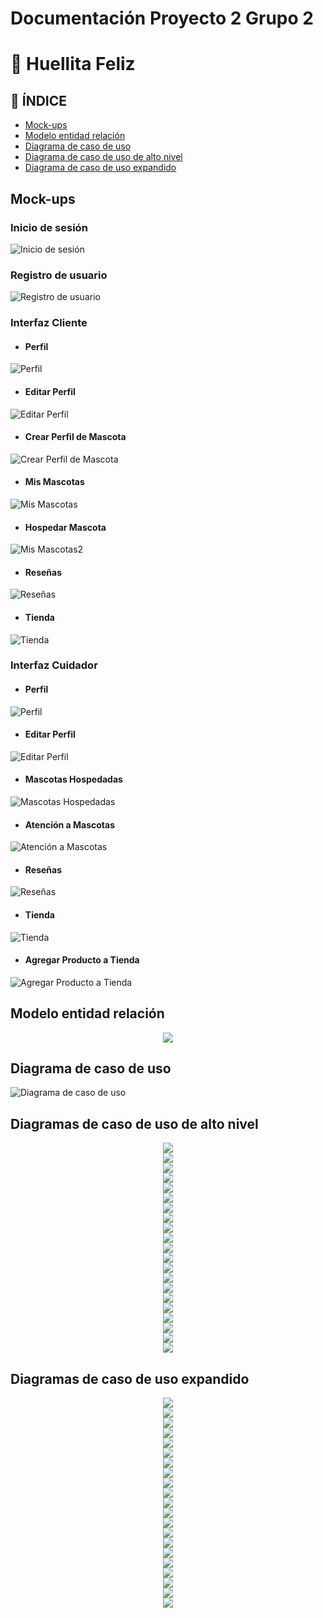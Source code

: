 # Documentación Proyecto 2 Grupo 2

# 🐶 Huellita Feliz

## 📝 ÍNDICE
- [Mock-ups](#mockups) 
- [Modelo entidad relación](#modelo-entidad-relación)
- [Diagrama de caso de uso](#diagrama-de-caso-de-uso)
- [Diagrama de caso de uso de alto nivel](#diagrama-de-caso-de-uso-de-alto-nivel)
- [Diagrama de caso de uso expandido](#diagrama-de-caso-de-uso-expandido)

## Mock-ups
### Inicio de sesión

![Inicio de sesión](./Mockups/Login.png)

### Registro de usuario

![Registro de usuario](./Mockups/Registro.png)

### Interfaz Cliente

- #### Perfil

![Perfil](./Mockups/Perfil.png)

- #### Editar Perfil

![Editar Perfil](./Mockups/Edit.png)

- #### Crear Perfil de Mascota

![Crear Perfil de Mascota](./Mockups/PetProfile.png)

- #### Mis Mascotas

![Mis Mascotas](./Mockups/MisMascotas.png)

- #### Hospedar Mascota

![Mis Mascotas2](./Mockups/MisMascotas2.png)

- #### Reseñas

![Reseñas](./Mockups/ReseñaCliente.png)

- #### Tienda

![Tienda](./Mockups/TiendaCliente.png)

### Interfaz Cuidador

- #### Perfil

![Perfil](./Mockups/PerfilCuidador.png)

- #### Editar Perfil

![Editar Perfil](./Mockups/EditCuidador.png)

- #### Mascotas Hospedadas

![Mascotas Hospedadas](./Mockups/MascotasHospedadas.png)

- #### Atención a Mascotas

![Atención a Mascotas](./Mockups/AtencionMascotas.png)

- #### Reseñas

![Reseñas](./Mockups/ReseñaCuidador.png)

- #### Tienda

![Tienda](./Mockups/TiendaCuidador.png)

- #### Agregar Producto a Tienda

![Agregar Producto a Tienda](./Mockups/TiendaCuidador2.png)


## Modelo entidad relación

<div align="center"><img src="./BD/ModeloDB.png"/></div>

## Diagrama de caso de uso

![Diagrama de caso de uso](./CasosUso/Diagrama.png)

## Diagramas de caso de uso de alto nivel

<div align="center"><img src="./CasosUso/AltoNivel/1.png"/></div>

<div align="center"><img src="./CasosUso/AltoNivel/2.png"/></div>

<div align="center"><img src="./CasosUso/AltoNivel/3.png"/></div>

<div align="center"><img src="./CasosUso/AltoNivel/4.png"/></div>

<div align="center"><img src="./CasosUso/AltoNivel/5.png"/></div>

<div align="center"><img src="./CasosUso/AltoNivel/6.png"/></div>

<div align="center"><img src="./CasosUso/AltoNivel/7.png"/></div>

<div align="center"><img src="./CasosUso/AltoNivel/8.png"/></div>

<div align="center"><img src="./CasosUso/AltoNivel/9.png"/></div>

<div align="center"><img src="./CasosUso/AltoNivel/10.png"/></div>

<div align="center"><img src="./CasosUso/AltoNivel/11.png"/></div>

<div align="center"><img src="./CasosUso/AltoNivel/12.png"/></div>

<div align="center"><img src="./CasosUso/AltoNivel/13.png"/></div>

<div align="center"><img src="./CasosUso/AltoNivel/14.png"/></div>

<div align="center"><img src="./CasosUso/AltoNivel/15.png"/></div>

<div align="center"><img src="./CasosUso/AltoNivel/16.png"/></div>

<div align="center"><img src="./CasosUso/AltoNivel/17.png"/></div>

<div align="center"><img src="./CasosUso/AltoNivel/18.png"/></div>

<div align="center"><img src="./CasosUso/AltoNivel/19.png"/></div>

<div align="center"><img src="./CasosUso/AltoNivel/20.png"/></div>

<div align="center"><img src="./CasosUso/AltoNivel/21.png"/></div>


## Diagramas de caso de uso expandido

<div align="center"><img src="./CasosUso/Extendidos/1.png"/></div>

<div align="center"><img src="./CasosUso/Extendidos/2.png"/></div>

<div align="center"><img src="./CasosUso/Extendidos/3.png"/></div>

<div align="center"><img src="./CasosUso/Extendidos/4.png"/></div>

<div align="center"><img src="./CasosUso/Extendidos/5.png"/></div>

<div align="center"><img src="./CasosUso/Extendidos/6.png"/></div>

<div align="center"><img src="./CasosUso/Extendidos/7.png"/></div>

<div align="center"><img src="./CasosUso/Extendidos/8.png"/></div>

<div align="center"><img src="./CasosUso/Extendidos/9.png"/></div>

<div align="center"><img src="./CasosUso/Extendidos/10.png"/></div>

<div align="center"><img src="./CasosUso/Extendidos/11.png"/></div>

<div align="center"><img src="./CasosUso/Extendidos/12.png"/></div>

<div align="center"><img src="./CasosUso/Extendidos/13.png"/></div>

<div align="center"><img src="./CasosUso/Extendidos/14.png"/></div>

<div align="center"><img src="./CasosUso/Extendidos/15.png"/></div>

<div align="center"><img src="./CasosUso/Extendidos/16.png"/></div>

<div align="center"><img src="./CasosUso/Extendidos/17.png"/></div>

<div align="center"><img src="./CasosUso/Extendidos/18.png"/></div>

<div align="center"><img src="./CasosUso/Extendidos/19.png"/></div>

<div align="center"><img src="./CasosUso/Extendidos/20.png"/></div>

<div align="center"><img src="./CasosUso/Extendidos/21.png"/></div>
